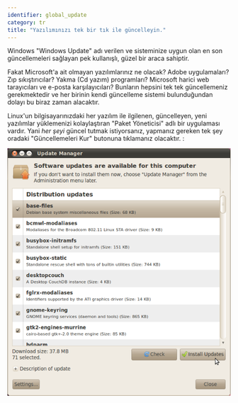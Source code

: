 ```yaml
---
identifier: global_update
category: tr
title: "Yazılımınızı tek bir tık ile güncelleyin."
---
```


Windows "Windows Update" adı verilen ve sisteminize uygun olan en son 
güncellemeleri sağlayan pek kullanışlı, güzel bir araca sahiptir.

Fakat Microsoft'a ait olmayan yazılımlarınız ne olacak? Adobe 
uygulamaları? Zıp sıkıştırıcılar? Yakma (Cd yazım) programları? Microsoft 
harici web tarayıcıları ve e-posta karşılayıcıları?  Bunların hepsini tek 
tek güncellemeniz gerekmektedir ve her birinin kendi güncelleme sistemi 
bulunduğundan dolayı bu biraz zaman alacaktır.

Linux'un bilgisayarınızdaki her yazılım ile ilgilenen, güncelleyen,
yeni yazılımlar yüklemenizi kolaylaştıran "Paket Yöneticisi" adlı
bir uygulaması vardır. Yani <i>her şeyi</i> güncel tutmak 
istiyorsanız, yapmanız gereken tek şey oradaki "Güncellemeleri Kur"
butonuna tıklamanız olacaktır. :

<img src="/img/global_update.png" />




